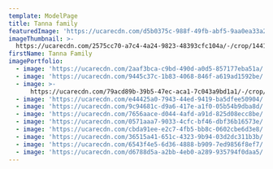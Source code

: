 ```yaml
---
template: ModelPage
title: Tanna family
featuredImage: 'https://ucarecdn.com/d5b0375c-988f-49fb-abf5-9aa0ea33a281/'
imageThumbnail: >-
  https://ucarecdn.com/2575cc70-a7c4-4a24-9823-48393cfc104a/-/crop/1441x2068/149,94/-/preview/
firstName: Tanna Family
imagePortfolio:
  - image: 'https://ucarecdn.com/2aaf3bca-c9bd-490d-a0d5-857177eba51a/'
  - image: 'https://ucarecdn.com/9445c37c-1b83-4068-846f-a619ad1592be/'
  - image: >-
      https://ucarecdn.com/79acd89b-39b5-47ec-aca1-7c043a9bd1a1/-/crop/1732x1970/0,0/-/preview/
  - image: 'https://ucarecdn.com/e44425a0-7943-44ed-9419-ba5dfee50904/'
  - image: 'https://ucarecdn.com/9c94681c-d9a6-417e-a1f0-05b54b9dba8d/'
  - image: 'https://ucarecdn.com/7656aace-d044-4afd-a91d-825d08ecc8be/'
  - image: 'https://ucarecdn.com/0571aaa7-9033-4cfc-bf46-dbf36b16573e/'
  - image: 'https://ucarecdn.com/cbda91ee-e2c7-4fb5-bb8c-0602cbe6d3e8/'
  - image: 'https://ucarecdn.com/36515a41-651c-4323-9b94-03d2dc311b3b/'
  - image: 'https://ucarecdn.com/6543f4e5-6d36-4888-b909-7ed9856f8ef7/'
  - image: 'https://ucarecdn.com/d6788d5a-a2bb-4eb0-a289-935794f0daa5/'
---
```


